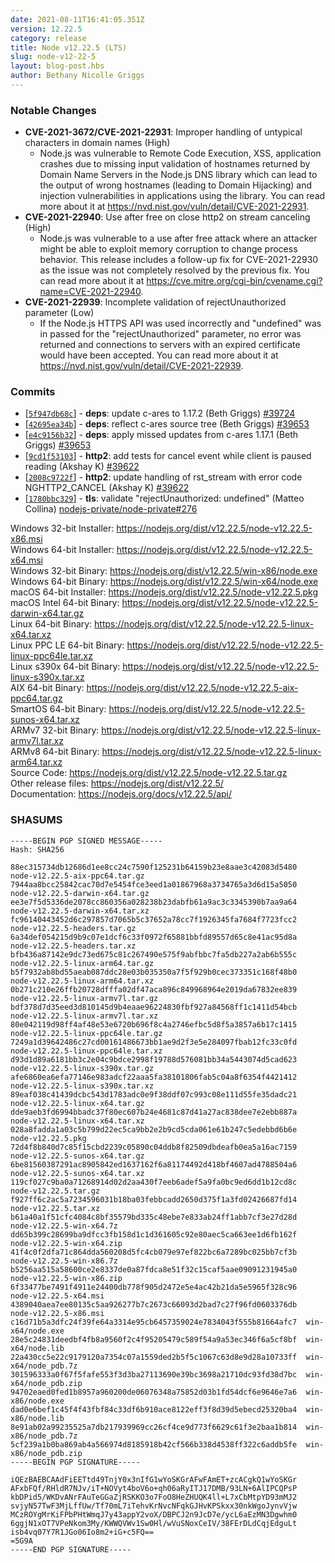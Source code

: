 ```yaml
---
date: 2021-08-11T16:41:05.351Z
version: 12.22.5
category: release
title: Node v12.22.5 (LTS)
slug: node-v12-22-5
layout: blog-post.hbs
author: Bethany Nicolle Griggs
---
```


### Notable Changes

- **CVE-2021-3672/CVE-2021-22931**: Improper handling of untypical characters in domain names (High)
  - Node.js was vulnerable to Remote Code Execution, XSS, application crashes due to missing input validation of hostnames returned by Domain Name Servers in the Node.js DNS library which can lead to the output of wrong hostnames (leading to Domain Hijacking) and injection vulnerabilities in applications using the library. You can read more about it at https://nvd.nist.gov/vuln/detail/CVE-2021-22931.
- **CVE-2021-22940**: Use after free on close http2 on stream canceling (High)
  - Node.js was vulnerable to a use after free attack where an attacker might be able to exploit memory corruption to change process behavior. This release includes a follow-up fix for CVE-2021-22930 as the issue was not completely resolved by the previous fix. You can read more about it at https://cve.mitre.org/cgi-bin/cvename.cgi?name=CVE-2021-22940.
- **CVE-2021-22939**: Incomplete validation of rejectUnauthorized parameter (Low)
  - If the Node.js HTTPS API was used incorrectly and "undefined" was in passed for the "rejectUnauthorized" parameter, no error was returned and connections to servers with an expired certificate would have been accepted. You can read more about it at https://nvd.nist.gov/vuln/detail/CVE-2021-22939.

### Commits

- [[`5f947db68c`](https://github.com/nodejs/node/commit/5f947db68c)] - **deps**: update c-ares to 1.17.2 (Beth Griggs) [#39724](https://github.com/nodejs/node/pull/39724)
- [[`42695ea34b`](https://github.com/nodejs/node/commit/42695ea34b)] - **deps**: reflect c-ares source tree (Beth Griggs) [#39653](https://github.com/nodejs/node/pull/39653)
- [[`e4c9156b32`](https://github.com/nodejs/node/commit/e4c9156b32)] - **deps**: apply missed updates from c-ares 1.17.1 (Beth Griggs) [#39653](https://github.com/nodejs/node/pull/39653)
- [[`9cd1f53103`](https://github.com/nodejs/node/commit/9cd1f53103)] - **http2**: add tests for cancel event while client is paused reading (Akshay K) [#39622](https://github.com/nodejs/node/pull/39622)
- [[`2008c9722f`](https://github.com/nodejs/node/commit/2008c9722f)] - **http2**: update handling of rst_stream with error code NGHTTP2_CANCEL (Akshay K) [#39622](https://github.com/nodejs/node/pull/39622)
- [[`1780bbc329`](https://github.com/nodejs/node/commit/1780bbc329)] - **tls**: validate "rejectUnauthorized: undefined" (Matteo Collina) [nodejs-private/node-private#276](https://github.com/nodejs-private/node-private/pull/276)

Windows 32-bit Installer: https://nodejs.org/dist/v12.22.5/node-v12.22.5-x86.msi \
Windows 64-bit Installer: https://nodejs.org/dist/v12.22.5/node-v12.22.5-x64.msi \
Windows 32-bit Binary: https://nodejs.org/dist/v12.22.5/win-x86/node.exe \
Windows 64-bit Binary: https://nodejs.org/dist/v12.22.5/win-x64/node.exe \
macOS 64-bit Installer: https://nodejs.org/dist/v12.22.5/node-v12.22.5.pkg \
macOS Intel 64-bit Binary: https://nodejs.org/dist/v12.22.5/node-v12.22.5-darwin-x64.tar.gz \
Linux 64-bit Binary: https://nodejs.org/dist/v12.22.5/node-v12.22.5-linux-x64.tar.xz \
Linux PPC LE 64-bit Binary: https://nodejs.org/dist/v12.22.5/node-v12.22.5-linux-ppc64le.tar.xz \
Linux s390x 64-bit Binary: https://nodejs.org/dist/v12.22.5/node-v12.22.5-linux-s390x.tar.xz \
AIX 64-bit Binary: https://nodejs.org/dist/v12.22.5/node-v12.22.5-aix-ppc64.tar.gz \
SmartOS 64-bit Binary: https://nodejs.org/dist/v12.22.5/node-v12.22.5-sunos-x64.tar.xz \
ARMv7 32-bit Binary: https://nodejs.org/dist/v12.22.5/node-v12.22.5-linux-armv7l.tar.xz \
ARMv8 64-bit Binary: https://nodejs.org/dist/v12.22.5/node-v12.22.5-linux-arm64.tar.xz \
Source Code: https://nodejs.org/dist/v12.22.5/node-v12.22.5.tar.gz \
Other release files: https://nodejs.org/dist/v12.22.5/ \
Documentation: https://nodejs.org/docs/v12.22.5/api/

### SHASUMS

```
-----BEGIN PGP SIGNED MESSAGE-----
Hash: SHA256

88ec315734db12686d1ee8cc24c7590f125231b64159b23e8aae3c42083d5480  node-v12.22.5-aix-ppc64.tar.gz
7944aa8bcc25842cac70d7e5454fce3eed1a01867968a3734765a3d6d15a5050  node-v12.22.5-darwin-x64.tar.gz
ee3e7f5d5336de2078cc860356a028238b23dabfb61a9ac3c3345390b7aa9a64  node-v12.22.5-darwin-x64.tar.xz
fc96140443452d6c297857d7065b5c37652a78cc7f1926345fa7684f7723fcc2  node-v12.22.5-headers.tar.gz
6a34def054215d9b9c07e1dcf6c33f0972f65881bbfd89557d65c8e41ac95d8a  node-v12.22.5-headers.tar.xz
bfb436a87142e9dc73ed675c81c267490e575f9abfbbc7fa5db227a2ab6b555c  node-v12.22.5-linux-arm64.tar.gz
b5f7932ab8bd55aeab087ddc28e03b035350a7f5f929b0cec373351c168f48b0  node-v12.22.5-linux-arm64.tar.xz
0b271c210e26ffb20728dfffa02df47aca896c849968964e2019da67832ee839  node-v12.22.5-linux-armv7l.tar.gz
bdf378d7d35eed3d810145d9b4eaae96224830fbf927a84568ff1c1411d54bcb  node-v12.22.5-linux-armv7l.tar.xz
80e042119d98ff4af48e53e6720b696f8c4a2746efbc5d8f5a3857a6b17c1415  node-v12.22.5-linux-ppc64le.tar.gz
7249a1d39642486c27cd00161486673bb1ae9d2f3e5e284097fbab12fc33c0fd  node-v12.22.5-linux-ppc64le.tar.xz
d93d1d89a6181bb3c2e04c9bdce2998f19788d576081bb34a5443074d5cad623  node-v12.22.5-linux-s390x.tar.gz
afe6860ea6efa77146e983adcf22aaa5fa38101806fab5c04a8f6354f4421412  node-v12.22.5-linux-s390x.tar.xz
89eaf038c41439dcbc543d1783adc0e9f38ddf07c993c08e111d55fe35dadc21  node-v12.22.5-linux-x64.tar.gz
dde9aeb3fd6994bbadc37f80ec607b24e4681c87d41a27ac838dee7e2ebb887a  node-v12.22.5-linux-x64.tar.xz
028a8fadda1a03c5b799d22ec5ca9bb2e2b9cd5cda061e61b247c5edebbd6b6e  node-v12.22.5.pkg
72d4f8b840d7c85f15cbd2239c05890c04ddb8f82509dbdeafb0ea5a16ac7159  node-v12.22.5-sunos-x64.tar.gz
6be81560387291ac8905842ed1637162f6a81174492d418bf4607ad4788504a6  node-v12.22.5-sunos-x64.tar.xz
119cf027c9ba0a71268914d02d2aa430f7eeb6adef5a9fa0bc9ed6dd1b12cd8c  node-v12.22.5.tar.gz
f927ff6c2ac5a7234596031b18ba03febbcadd2650d375f1a3fd02426687fd14  node-v12.22.5.tar.xz
b61a40a1f51cfc4084c8bf35579bd335c48ebe7e833ab24ff1abb7cf3e27d28d  node-v12.22.5-win-x64.7z
dd65b399c28699ba9dfcc3fb158d1c1d361605c92e80aec5ca663ee1d6fb162f  node-v12.22.5-win-x64.zip
41f4c0f2dfa71c864dda560208d5fc4cb079e97ef822bc6a7289bc025bb7cf3b  node-v12.22.5-win-x86.7z
b5256aa515a58600ce2e8337de0a87fdca8e51f32c15caf5aae09091231945a0  node-v12.22.5-win-x86.zip
6f33477be7491f4911e24400db778f905d2472e5e4ac42b21da5e5965f328c96  node-v12.22.5-x64.msi
4389040aea7ee80135c5aa926277b7c2673c66093d2bad7c27f96fd0603376db  node-v12.22.5-x86.msi
c16d71b5a3dfc24f39fe64a3314e95cb6457359024e7834043f555b81664afc7  win-x64/node.exe
28e5c24831deedbf4fb8a9560f2c4f95205479c589f54a9a53ec346f6a5cf8bf  win-x64/node.lib
22a430cc5e22c9179120a7354c07a1559ded2b5f5c1067c63d8e9d28a10733ff  win-x64/node_pdb.7z
301596333a0f67f5fafe553f3d3ba27113690e39bc3698a21710dc93fd38d7bc  win-x64/node_pdb.zip
94702eaed0fed1b8957a960200de06076348a75852d03b1fd54dcf6e9646e7a6  win-x86/node.exe
dad0e6bef1c45f4f43fbf84c33df6b910ace8122eff3f8d39d5ebecd25320ba4  win-x86/node.lib
8e91ab02a99235525a7db217939969cc26cf4ce9d773f6629c61f3e2baa1b814  win-x86/node_pdb.7z
5cf239a1b0ba869ab4a566974d8185918b42cf566b338d4538ff322c6addb5fe  win-x86/node_pdb.zip
-----BEGIN PGP SIGNATURE-----

iQEzBAEBCAAdFiEETtd49TnjY0x3nIfG1wYoSKGrAFwFAmET+zcACgkQ1wYoSKGr
AFxbFQf/RHldR7NJv/iT+NOVyt4boV6o+qh06aRyITJ17DMB/93LN+6AlIPCQPsP
kbDPid5/WKDvANrFAuTeGGaZjRSKKO3o7FoO8HeZHUQK4ll+L7xCbMtpYD93mMJ2
svjyN57TwF3MjLffUw/Tf70mL7iTehvKrNvcNFqkGJHvKPSkxx30nkWgoJynvVjw
MCzROYgMrKiFPbPHtWmqJ7y43appY2voX/DBPCJ2n9JcD7e/ycL6aEzMN3Dgwhm0
6ggjN1xOT7VPeNkom3My/KWWQVWv1Sw0Hl/wVuSNoxCeIV/38FErDLdCqjEdguLt
isb4vq07Y7R1JGo06Io8m2+iG+c5FQ==
=5G9A
-----END PGP SIGNATURE-----

```
